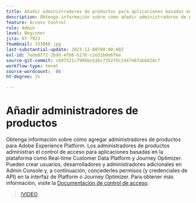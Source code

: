```yaml
---
title: Añadir administradores de productos para aplicaciones basadas en Adobe Experience Platform
description: Obtenga información sobre cómo añadir administradores de productos para Adobe Experience Platform y aplicaciones basadas en Platform.
feature: Access Control
role: Admin
level: Beginner
jira: KT-7923
thumbnail: 333860.jpg
last-substantial-update: 2023-12-08T00:00:00Z
exl-id: 7ede8f72-2b9d-4fb0-b176-c1e31b0e6f6e
source-git-commit: cb97521c7906bcb16c7352f6c2447e07abb828c7
workflow-type: tm+mt
source-wordcount: '86'
ht-degree: 1%

---
```


# Añadir administradores de productos

Obtenga información sobre cómo agregar administradores de productos para Adobe Experience Platform. Los administradores de productos administran el control de acceso para aplicaciones basadas en la plataforma como Real-time Customer Data Platform y Journey Optimizer. Pueden crear usuarios, desarrolladores y administradores adicionales en Admin Console y, a continuación, concederles permisos (y credenciales de API) en la interfaz de Platform o Journey Optimizer. Para obtener más información, visite la [Documentación de control de acceso](https://experienceleague.adobe.com/docs/experience-platform/access-control/home.html?lang=es).

>[!VIDEO](https://video.tv.adobe.com/v/333860?learn=on)
